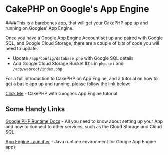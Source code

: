 CakePHP on Google's App Engine
=======

####This is a barebones app, that will get your CakePHP app up and running on Googles' App Engine.

Once you have a Google App Engine Account set up and paired with Google SQL, and Google Cloud Storage, there are a couple of bits of code you will need to update.
 * Update  `/app/Config/database.php` with Google SQL details
 * Add Google Cloud Storage Bucket ID's in `php.ini` and `/app/webroot/index.php`
 
For a full introduction to CakePHP on App Engine, and a tutorial on how to get a basic app up and running, please follow the link below:
 
[Click Me](http://dev-mcconnell.blogspot.co.uk/2014/01/cakephp-2.html) - CakePHP with Google's App Engine tutorial


Some Handy Links
----------------
[Google PHP Runtime Docs](https://developers.google.com/appengine/docs/php/) - All you need to know about setting up your App and how to connect to other services, such as the Cloud Storage and Cloud SQL

[App Engine Launcher](https://developers.google.com/appengine/downloads) - Java runtime environment for Google App Engine apps